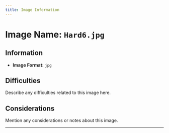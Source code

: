 ```yaml
---
title: Image Information
---
```


# Image Name: `Hard6.jpg`

## Information

- **Image Format:** `jpg`

## Difficulties

Describe any difficulties related to this image here.

## Considerations

Mention any considerations or notes about this image.

---
